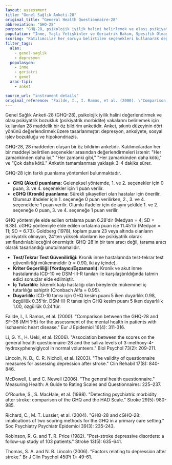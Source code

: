 ```yaml
---
layout: assessment
title: "Genel Sağlık Anketi-28"
original_title: "General Health Questionnaire-28"
abbreviation: "GHQ-28"
purpose: "GHQ-28, psikolojik iyilik halini belirlemek ve olası psikiyatrik bozukluk vakalarını (psikiyatrik morbidite) tespit etmek için kullanılır."
population: "İnme, Yaşlı Yetişkinler ve Geriatrik Bakım, Spesifik Olmayan Hasta Popülasyonu"
scoring: "Katılımcılar her soruyu belirtilen seçenekleri kullanarak değerlendirir: 1) 'Her zamankinden daha iyi' 2) 'Her zamanki gibi' 3) 'Her zamankinden daha kötü' 4) 'Çok daha kötü'. Puanlama yöntemi teşhisi etkileyebilir."
filter_tags:
  alan:
    - genel-saglik
    - depresyon
  populasyon:
    - inme
    - geriatri
    - genel
  arac-tipi:
    - anket

source_url: "instrument details"
original_reference: "Failde, I., I. Ramos, et al. (2000). \"Comparison between the GHQ-28 and SF-36 (MH 1-5) for the assessment of the mental health in patients with ischaemic heart disease.\" Eur J Epidemiol 16(4): 311-316."
---
```





Genel Sağlık Anketi-28 (GHQ-28), psikolojik iyilik halini değerlendirmek ve olası psikiyatrik bozukluk (psikiyatrik morbidite) vakalarını belirlemek için kullanılan 28 maddelik bir öz bildirim anketidir. Anket, sıkıntı düzeyinin dört yönünü değerlendirmek üzere tasarlanmıştır: depresyon, anksiyete, sosyal işlev bozukluğu ve hipokondriazis.


GHQ-28, 28 maddeden oluşan bir öz bildirim anketidir. Katılımcılardan her bir maddeyi belirtilen seçenekler arasından değerlendirmeleri istenir: "Her zamankinden daha iyi," "Her zamanki gibi," "Her zamankinden daha kötü," ve "Çok daha kötü." Anketin tamamlanması yaklaşık 3-4 dakika sürer.


GHQ-28 için farklı puanlama yöntemleri bulunmaktadır.

*   **GHQ (Akut) puanlama:** Geleneksel yöntemde, 1. ve 2. seçenekler için 0 puan, 3. ve 4. seçenekler için 1 puan verilir.
*   **cGHQ (Kronik) puanlama:** Sürekli şikayetleri olan hastalar için önerilir. Olumsuz ifadeler için 1. seçeneğe 0 puan verilirken, 2., 3. ve 4. seçeneklere 1 puan verilir. Olumlu ifadeler için de aynı şekilde 1. ve 2. seçeneğe 0 puan, 3. ve 4. seçeneğe 1 puan verilir.


GHQ yöntemiyle elde edilen ortalama puan 6.28'dir (Medyan = 4; SD = 6.38). cGHQ yöntemiyle elde edilen ortalama puan ise 11.45'tir (Medyan = 11; SD = 6.73). Goldberg (1978), toplam puanı 23 veya altında olanların psikiyatrik olmayan, 24'ten yüksek olanların ise psikiyatrik olarak sınıflandırılabileceğini önermiştir. GHQ-28'in bir tanı aracı değil, tarama aracı olarak tasarlandığı unutulmamalıdır.


*   **Test/Tekrar Test Güvenilirliği:** Kronik inme hastalarında test-tekrar test güvenilirliği mükemmeldir (r = 0.90, iki ay içinde).
*   **Kriter Geçerliliği (Yordayıcı/Eşzamanlı):** Kronik ve akut inme hastalarında ICD-10 ve DSM-III-R tanıları ile karşılaştırıldığında tatmin edici sonuçlar elde edilmiştir.
*   **İç Tutarlılık:** İskemik kalp hastalığı olan bireylerde mükemmel iç tutarlılığa sahiptir (Cronbach Alfa = 0.95).
*   **Duyarlılık:** ICD-10 tanısı için GHQ kesim puanı 5 iken duyarlılık 0.98, özgüllük 0.35'tir. DSM-III-R tanısı için GHQ kesim puanı 5 iken duyarlılık 1.00, özgüllük 0.24'tür.


Failde, I., I. Ramos, et al. (2000). "Comparison between the GHQ-28 and SF-36 (MH 1-5) for the assessment of the mental health in patients with ischaemic heart disease." Eur J Epidemiol 16(4): 311-316.

Li, G. Y., H. Ueki, et al. (2006). "Association between the scores on the general health questionnaire-28 and the saliva levels of 3-methoxy-4-hydroxyphenylglycol in normal volunteers." Biol Psychol 73(2): 209-211.

Lincoln, N. B., C. R. Nicholl, et al. (2003). "The validity of questionnaire measures for assessing depression after stroke." Clin Rehabil 17(8): 840-846.

McDowell, I. and C. Newell (2006). "The general health questionnaire." Measuring Health: A Guide to Rating Scales and Questionnaires: 225–237.

O'Rourke, S., S. MacHale, et al. (1998). "Detecting psychiatric morbidity after stroke: comparison of the GHQ and the HAD Scale." Stroke 29(5): 980-985.

Richard, C., M. T. Lussier, et al. (2004). "GHQ-28 and cGHQ-28: implications of two scoring methods for the GHQ in a primary care setting." Soc Psychiatry Psychiatr Epidemiol 39(3): 235-243.

Robinson, R. G. and T. R. Price (1982). "Post-stroke depressive disorders: a follow-up study of 103 patients." Stroke 13(5): 635-641.

Thomas, S. A. and N. B. Lincoln (2006). "Factors relating to depression after stroke." Br J Clin Psychol 45(Pt 1): 49-61.

```